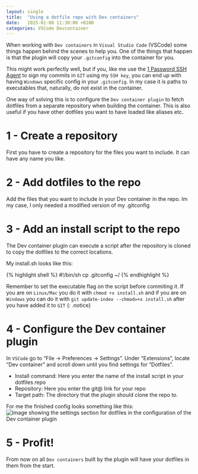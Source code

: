 ```yaml
---
layout: single
title:  "Using a dotfile repo with Dev containers"
date:   2025-01-08 11:30:00 +0100
categories: VSCode Devcontainer
---
```

When working with `Dev containers` in `Visual Studio Code` (VSCode) some things happen behind the scenes to help you. One of the things that happen is that the plugin will copy your `.gitconfig` into the container for you.

This might work perfectly well, but if you, like me use the [1 Password SSH Agent](https://developer.1password.com/docs/ssh/agent/) to sign my commits in `GIT` using my `SSH key`, you can end up with having `Windows` specific config in your `.gitconfig`. In my case it is paths to executables that, naturally, do not exist in the container.

One way of solving this is to configure the `Dev container plugin` to fetch dotfiles from a separate repository when building the container. This is also useful if you have other dotfiles you want to have loaded like aliases etc.

# 1 - Create a repository
First you have to create a repository for the files you want to include. It can have any name you like.

# 2 - Add dotfiles to the repo
Add the files that you want to include in your Dev container in the repo. Im my case, I only needed a modified version of my .gitconfig

# 3 - Add an install script to the repo
The Dev container plugin can execute a script after the repository is cloned to copy the dotfiles to the correct locations.

My install.sh looks like this:

{% highlight shell %}
#!/bin/sh
cp .gitconfig ~/
{% endhighlight %}

Remember to set the executable flag on the script before commiting it. If you are on `Linux/Mac` you do it with `chmod +x install.sh` and if you are on `Windows` you can do it with `git update-index --chmod=+x install.sh` after you have added it to `GIT`
{: .notice}

# 4 - Configure the Dev container plugin
In `VSCode` go to “File -> Preferences -> Settings”. Under “Extensions”, locate “Dev container” and scroll down until you find settings for “Dotfiles”.
- Install command: Here you enter the name of the install script in your dotfiles repo
- Repository: Here you enter the git@ link for your repo
- Target path: The directory that the plugin should clone the repo to.

For me the finished config looks something like this:
<img src="{% link /assets/images/dotfiles/settings.png %}" alt="Image showing the settings section for dotfiles in the configuration of the Dev container plugin">

# 5 - Profit!
From now on all `Dev containers` built by the plugin will have your dotfiles in them from the start.